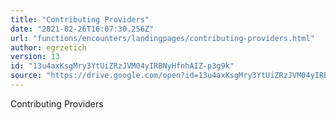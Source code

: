 ```yaml
---
title: "Contributing Providers"
date: "2021-02-26T16:07:30.256Z"
url: "functions/encounters/landingpages/contributing-providers.html"
author: egrzetich
version: 13
id: "13u4axKsgMry3YtUiZRzJVM04yIRBNyHfnhAIZ-p3g9k"
source: "https://drive.google.com/open?id=13u4axKsgMry3YtUiZRzJVM04yIRBNyHfnhAIZ-p3g9k"
---
```

Contributing Providers

